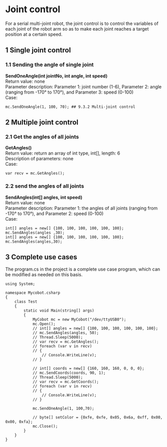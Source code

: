 # Joint control
For a serial multi-joint robot, the joint control is to control the variables of each joint of the robot arm so as to make each joint reaches a target position at a certain speed. <br>

## 1 Single joint control 

### 1.1 Sending the angle of single joint  
**SendOneAngle(int jointNo, int angle, int speed)**<br> 
Return value: none <br>
Parameter description: Parameter 1: joint number (1-6), Parameter 2: angle (ranging from -170° to 170°), and Parameter 3: speed (0-100)<br>
Case: <br>

	mc.SendOneAngle(1, 100, 70); ## 9.3.2 Multi-joint control 

## 2 Multiple joint control 

### 2.1 Get the angles of all joints 
**GetAngles()** <br>
Return value: return an array of int type, int[], length: 6 <br>
Description of parameters: none<br> 
Case: <br>

	var recv = mc.GetAngles(); 

### 2.2 send the angles of all joints 
**SendAngles(int[] angles, int speed)**<br>
Return value: none<br>
Parameter description: Parameter 1: the angles of all joints (ranging from -170° to 170°), and Parameter 2: speed (0-100)<br>
Case:<br>

	int[] angles = new[] {100, 100, 100, 100, 100, 100};
	mc.SendAngles(angles ,30);
	int[] angles = new[] {100, 100, 100, 100, 100, 100};
	mc.SendAngles(angles,30);

## 3 Complete use cases
The program.cs in the project is a complete use case program, which can be modified as needed on this basis.<br>

	using System;
	
	namespace Mycobot.csharp
	{
	    class Test 
	    {
	        static void Main(string[] args)
	        {
	            MyCobot mc = new MyCobot("/dev/ttyUSB0");
	            mc.Open();
	            // int[] angles = new[] {100, 100, 100, 100, 100, 100};
	            // mc.SendAngles(angles, 50);
	            // Thread.Sleep(5000);
	            // var recv = mc.GetAngles();
	            // foreach (var v in recv)
	            // {
	                // Console.WriteLine(v);
	            // }
	            
	            // int[] coords = new[] {160, 160, 160, 0, 0, 0};
	            // mc.SendCoords(coords, 90, 1);
	            // Thread.Sleep(5000);
	            // var recv = mc.GetCoords();
	            // foreach (var v in recv)
	            // {
	                // Console.WriteLine(v);
	            // }
	            
	            mc.SendOneAngle(1, 100,70);
	
	            // byte[] setColor = {0xfe, 0xfe, 0x05, 0x6a, 0xff, 0x00, 0x00, 0xfa};
	            mc.Close();
	        }
	    }
	}
